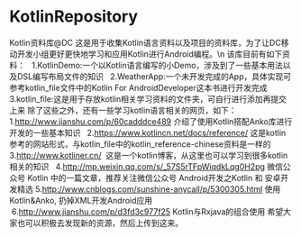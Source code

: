 # KotlinRepository
Kotlin资料库@DC
这是用于收集Kotlin语言资料以及项目的资料库，为了让DC移动开发小组更好更快地学习和应用Kotlin进行Android编程。\n
该库目前有如下资料：
    1.KotlinDemo:一个以Kotlin语言编写的小Demo，涉及到了一些基本用法以及DSL编写布局文件的知识
    2.WeatherApp:一个未开发完成的App，具体实现可参考kotlin_file文件中的Kotlin For AndroidDeveloper这本书进行开发完成
    3.kotlin_file:这是用于存放kotlin相关学习资料的文件夹，可自行进行添加再提交上来
除了这些之外，还有一些学习kotlin语言相关的网页，如下：
    1.http://www.jianshu.com/p/60cadddce489 介绍了使用Kotlin搭配Anko库进行开发的一些基本知识
    2.https://www.kotlincn.net/docs/reference/ 这是kotlin参考的网站形式，与kotlin_file中的kotlin_reference-chinese资料是一样的
    3.http://www.kotliner.cn/  这是一个kotlin博客，从这里也可以学习到很多kotlin相关的知识
    4.http://mp.weixin.qq.com/s/_57S5rTFpWiqdkLqg0H2pg 微信公众号 Kotlin 中的一篇文章，推荐关注微信公众号 Android开发之Kotlin 和 安卓开发精选
    5.http://www.cnblogs.com/sunshine-anycall/p/5300305.html 使用Kotlin&Anko, 扔掉XML开发Android应用
    6.http://www.jianshu.com/p/d3fd3c977f25  Kotlin与Rxjava的组合使用
希望大家也可以积极去发现新的资源，然后上传到这来。
